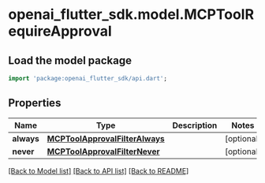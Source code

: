 # openai_flutter_sdk.model.MCPToolRequireApproval

## Load the model package
```dart
import 'package:openai_flutter_sdk/api.dart';
```

## Properties
Name | Type | Description | Notes
------------ | ------------- | ------------- | -------------
**always** | [**MCPToolApprovalFilterAlways**](MCPToolApprovalFilterAlways.md) |  | [optional] 
**never** | [**MCPToolApprovalFilterNever**](MCPToolApprovalFilterNever.md) |  | [optional] 

[[Back to Model list]](../README.md#documentation-for-models) [[Back to API list]](../README.md#documentation-for-api-endpoints) [[Back to README]](../README.md)



